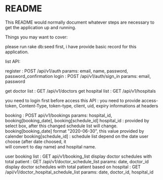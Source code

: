 # README

This README would normally document whatever steps are necessary to get the
application up and running.

Things you may want to cover:

please run rake db:seed first, i have provide basic record for this application.

list API: 

register : POST /api/v1/auth params: email, name, password, password_confirmation
login : POST /api/v1/auth/sign_in params: email, password

get doctor list : GET /api/v1/doctors
get hospital list : GET /api/v1/hospitals

you need to login first before access this API : 
you need to provide access-token, Content-Type, token-type, client, uid, expiry informations at headers

booking : POST api/v1/bookings params: hospital_id, booking[booking_date], booking[schedule_id]
  hospital_id : provided by select box, after this changed schedule list will change.
  booking[booking_date] format "2020-06-30", this value provided by calender
  booking[schedule_id] : schedule list depend on the date user choose (after date choosed, it   
                         will convert to day name) and hospital name.

user booking list : GET api/v1/booking_list
display doctor schedules with total patient : GET /api/v1/doctor_schedule_list params: date, doctor_id
display doctor schedules with total patient based on hospital : GET /api/v1/doctor_hospital_schedule_list params: date, doctor_id, hospital_id


